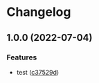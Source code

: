 # Changelog

## 1.0.0 (2022-07-04)


### Features

* test ([c37529d](https://github.com/eh-am/release-please-test/commit/c37529d5c8f4e32cf35dc28e0faf51a5f20a322f))
